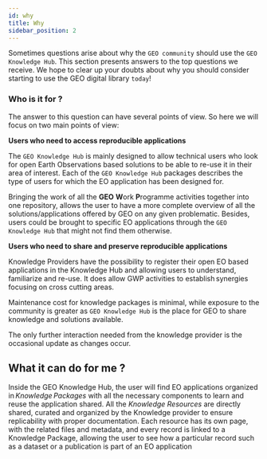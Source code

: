 ```yaml
---
id: why
title: Why
sidebar_position: 2
---
```


Sometimes questions arise about why the `GEO community` should use the `GEO Knowledge Hub`. This section presents answers to the top questions we receive. We hope to clear up your doubts about why you should consider starting to use the GEO digital library `today`!

### Who is it for ?

The answer to this question can have several points of view. So here we will focus on two main points of view:

**Users who need to access reproducible applications**

The `GEO Knowledge Hub` is mainly designed to allow technical users who look for open Earth Observations based solutions to be able to re-use it in their area of interest. Each of the `GEO Knowledge Hub` packages describes the type of users for which the EO application has been designed for.

Bringing the work of all the **GEO** **W**ork **P**rogramme activities together into one repository, allows the user to have a more complete overview of all the solutions/applications offered by GEO on any given problematic. Besides, users could be brought to specific EO applications through the `GEO Knowledge Hub` that might not find them otherwise. 

**Users who need to share and preserve reproducible applications**

Knowledge Providers have the possibility to register their open EO based applications in the Knowledge Hub and allowing users to understand, familiarize and re-use. It does allow GWP activities to establish synergies focusing on cross cutting areas.

Maintenance cost for knowledge packages is minimal, while exposure to the community is greater as `GEO Knowledge Hub` is the place for GEO to share knowledge and solutions available.  

The only further interaction needed from the knowledge provider is the occasional update as changes occur.

## What it can do for me ?

Inside the GEO Knowledge Hub, the user will find EO applications organized in *Knowledge Packages* with all the necessary components to learn and reuse the application shared. All the *Knowledge Resources* are directly shared, curated and organized by the Knowledge provider to ensure replicability with proper documentation. Each resource has its own page, with the related files and metadata, and every record is linked to a Knowledge Package, allowing the user to see how a particular record such as a dataset or a publication is part of an EO application 
